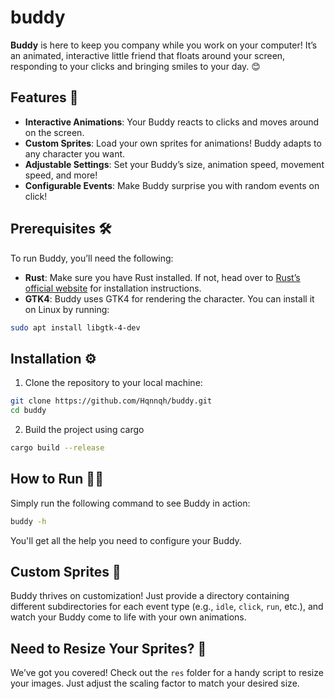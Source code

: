 # buddy

**Buddy** is here to keep you company while you work on your computer! It’s an animated, interactive little friend that floats around your screen, responding to your clicks and bringing smiles to your day. 😊

## Features 🌟
- **Interactive Animations**: Your Buddy reacts to clicks and moves around on the screen.
- **Custom Sprites**: Load your own sprites for animations! Buddy adapts to any character you want.
- **Adjustable Settings**: Set your Buddy’s size, animation speed, movement speed, and more!
- **Configurable Events**: Make Buddy surprise you with random events on click!

## Prerequisites 🛠️
To run Buddy, you’ll need the following:

- **Rust**: Make sure you have Rust installed. If not, head over to [Rust’s official website](https://www.rust-lang.org/tools/install) for installation instructions.
- **GTK4**: Buddy uses GTK4 for rendering the character. You can install it on Linux by running:

```bash
sudo apt install libgtk-4-dev
```

## Installation ⚙️
1. Clone the repository to your local machine:

  ```bash
  git clone https://github.com/Hqnnqh/buddy.git
  cd buddy
  ```

2. Build the project using cargo
  ```bash
  cargo build --release
  ```

## How to Run 🏃‍♀️
Simply run the following command to see Buddy in action:

```bash
buddy -h
```
You'll get all the help you need to configure your Buddy.

## Custom Sprites 🎨

Buddy thrives on customization! Just provide a directory containing different subdirectories for each event type (e.g., `idle`, `click`, `run`, etc.), and watch your Buddy come to life with your own animations.

## Need to Resize Your Sprites? 🔧

We’ve got you covered! Check out the `res` folder for a handy script to resize your images. Just adjust the scaling factor to match your desired size.
